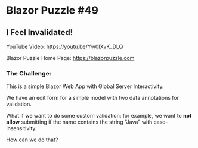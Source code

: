 # Blazor Puzzle #49

## I Feel Invalidated!

YouTube Video: https://youtu.be/Yw0lXvK_DLQ

Blazor Puzzle Home Page: https://blazorpuzzle.com

### The Challenge:

This is a simple Blazor Web App with Global Server Interactivity.

We have an edit form for a simple model with two data annotations for validation.

What if we want to do some custom validation: for example, we want to **not allow** submitting if the name contains the string "Java" with case-insensitivity.

How can we do that?